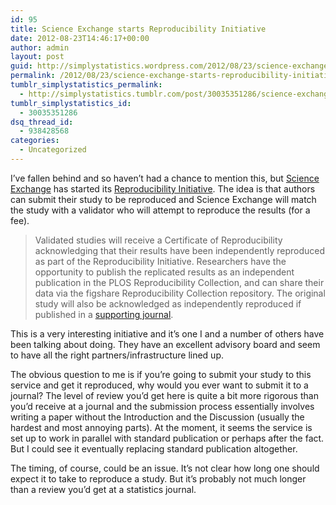 ```yaml
---
id: 95
title: Science Exchange starts Reproducibility Initiative
date: 2012-08-23T14:46:17+00:00
author: admin
layout: post
guid: http://simplystatistics.wordpress.com/2012/08/23/science-exchange-starts-reproducibility-initiative
permalink: /2012/08/23/science-exchange-starts-reproducibility-initiative/
tumblr_simplystatistics_permalink:
  - http://simplystatistics.tumblr.com/post/30035351286/science-exchange-starts-reproducibility-initiative
tumblr_simplystatistics_id:
  - 30035351286
dsq_thread_id:
  - 938428568
categories:
  - Uncategorized
---
```

I&#8217;ve fallen behind and so haven&#8217;t had a chance to mention this, but <a href="https://www.scienceexchange.com" target="_blank">Science Exchange</a> has started its <a href="https://www.scienceexchange.com/reproducibility" target="_blank">Reproducibility Initiative</a>. The idea is that authors can submit their study to be reproduced and Science Exchange will match the study with a validator who will attempt to reproduce the results (for a fee).

> <span>Validated studies will receive a Certificate of Reproducibility acknowledging that their results have been independently reproduced as part of the Reproducibility Initiative. Researchers have the opportunity to publish the replicated results as an independent publication in the PLOS Reproducibility Collection, and can share their data via the figshare Reproducibility Collection repository. The original study will also be acknowledged as independently reproduced if published in a </span><a class="about_link" href="https://www.scienceexchange.com/reproducibility" target="_blank">supporting journal</a><span>.</span>

This is a very interesting initiative and it&#8217;s one I and a number of others have been talking about doing. They have an excellent advisory board and seem to have all the right partners/infrastructure lined up. 

The obvious question to me is if you&#8217;re going to submit your study to this service and get it reproduced, why would you ever want to submit it to a journal? The level of review you&#8217;d get here is quite a bit more rigorous than you&#8217;d receive at a journal and the submission process essentially involves writing a paper without the Introduction and the Discussion (usually the hardest and most annoying parts). At the moment, it seems the service is set up to work in parallel with standard publication or perhaps after the fact. But I could see it eventually replacing standard publication altogether.

The timing, of course, could be an issue. It&#8217;s not clear how long one should expect it to take to reproduce a study. But it&#8217;s probably not much longer than a review you&#8217;d get at a statistics journal.